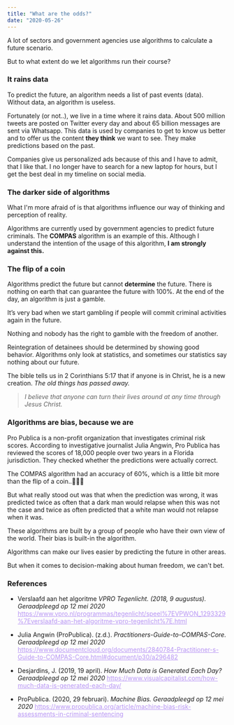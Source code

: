 ```yaml
---
title: "What are the odds?"
date: "2020-05-26"
---
```


A lot of sectors and government agencies use algorithms to calculate a future scenario.

But to what extent do we let algorithms run their course?

<h3>It rains data</h3>
<p>
To predict the future, an algorithm needs a list of past events (data). Without data, an algorithm is useless.
</p>
<p>
Fortunately (or not..),  we live in a time where it rains data. About 500 million tweets are posted on Twitter every day and about 65 billion messages are sent via Whatsapp. This data is used by companies to get to know us better and to offer us the content <strong>they think</strong> we want to see. They make predictions based on the past.
</p>
<p>
Companies give us personalized ads because of this and I have to admit, that I like that. I no longer have to search for a new laptop for hours, but I get the best deal in my timeline on social media.
</p>

<h3>The darker side of algorithms</h3>
<p>
What I'm more afraid of is that algorithms influence our way of thinking and perception of reality.
</p>

<p>
Algorithms are currently used by government agencies to predict future criminals. The <strong>COMPAS</strong> algorithm is an example of this. Although I understand the intention of the usage of this algorithm, <strong>I am strongly against this.</strong>

<h3>The flip of a coin</h3>
<p>
Algorithms predict the future but cannot <strong>determine</strong> the future. There is nothing on earth that can guarantee the future with 100%. At the end of the day, an algorithm is just a gamble.
</p>

<p>
It’s very bad when we start gambling if people will commit criminal activities again in the future. 
</p>

<p>
Nothing and nobody has the right to gamble with the freedom of another.
</p>

<p>
Reintegration of detainees should be determined by showing good behavior. Algorithms only look at statistics, and sometimes our statistics say nothing about our future.
</p>

<p>
The bible tells us in 2 Corinthians 5:17 that if anyone is in Christ, he is a new creation. <em>The old things has passed away.</em> 
</p>

<blockquote><em>I believe that anyone can turn their lives around at any time through Jesus Christ.</em></blockquote>

<h3>Algorithms are bias, because we are</h3>
<p>
Pro Publica is a non-profit organization that investigates criminal risk scores. According to investigative journalist Julia Angwin, Pro Publica has reviewed the scores of 18,000 people over two years in a Florida jurisdiction. They checked whether the predictions were actually correct.
</p>

<p>
The COMPAS algorithm had an accuracy of 60%, which is a little bit more than the flip of a coin..🤷🏿‍♂️ 
</p>

<p>
But what really stood out was that when the prediction was wrong, it was predicted twice as often that a dark man would relapse when this was not the case and twice as often predicted that a white man would not relapse when it was.
</p>

<p>
These algorithms are built by a group of people who have their own view of the world. Their bias is built-in the algorithm.
</p>

<p>
Algorithms can make our lives easier by predicting the future in other areas.
</p>

<p>
But when it comes to decision-making about human freedom, we can't bet.
</p>

<h3>References</h3>

<ul>
<li>
<p>Verslaafd aan het algoritme <em>VPRO Tegenlicht. (2018, 9 augustus). Geraadpleegd op 12 mei 2020</em>
<a style="color: #B794F4;" href="https://www.vpro.nl/programmas/tegenlicht/speel%7EVPWON_1293329%7Everslaafd-aan-het-algoritme-vpro-tegenlicht%7E.html">https://www.vpro.nl/programmas/tegenlicht/speel%7EVPWON_1293329%7Everslaafd-aan-het-algoritme-vpro-tegenlicht%7E.html</a>
</p>
</li>

<li>
<p>Julia Angwin (ProPublica). (z.d.). <em>Practitioners-Guide-to-COMPAS-Core. Geraadpleegd op 12 mei 2020</em>
<a style="color: #B794F4;" href="https://www.documentcloud.org/documents/2840784-Practitioner-s-Guide-to-COMPAS-Core.html#document/p30/a296482">https://www.documentcloud.org/documents/2840784-Practitioner-s-Guide-to-COMPAS-Core.html#document/p30/a296482</a>
</p>
</li>

<li>
<p>Desjardins, J. (2019, 19 april). <em>How Much Data is Generated Each Day? Geraadpleegd op 12 mei 2020</em>
<a style="color: #B794F4;" href="https://www.visualcapitalist.com/how-much-data-is-generated-each-day/">https://www.visualcapitalist.com/how-much-data-is-generated-each-day/</a>
</p>
</li>


<li>
<p>ProPublica. (2020, 29 februari). <em>Machine Bias. Geraadpleegd op 12 mei 2020</em>
<a style="color: #B794F4;" href="https://www.propublica.org/article/machine-bias-risk-assessments-in-criminal-sentencing">https://www.propublica.org/article/machine-bias-risk-assessments-in-criminal-sentencing</a>
</p>
</li>
</ul>